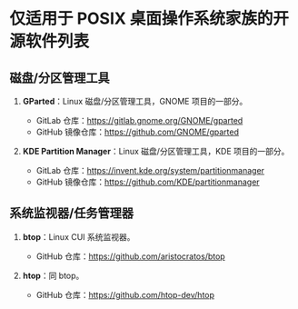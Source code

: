 # 仅适用于 POSIX 桌面操作系统家族的开源软件列表

## 磁盘/分区管理工具

1. **GParted**：Linux 磁盘/分区管理工具，GNOME 项目的一部分。
   
   - GitLab 仓库：https://gitlab.gnome.org/GNOME/gparted
   - GitHub 镜像仓库：https://github.com/GNOME/gparted

2. **KDE Partition Manager**：Linux 磁盘/分区管理工具，KDE 项目的一部分。
   
   - GitLab 仓库：https://invent.kde.org/system/partitionmanager
   - GitHub 镜像仓库：https://github.com/KDE/partitionmanager

## 系统监视器/任务管理器

1. **btop**：Linux CUI 系统监视器。
   
   - GitHub 仓库：https://github.com/aristocratos/btop

2. **htop**：同 btop。
   
   - GitHub 仓库：https://github.com/htop-dev/htop



